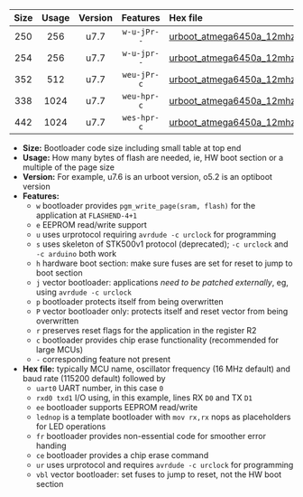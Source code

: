 |Size|Usage|Version|Features|Hex file|
|:-:|:-:|:-:|:-:|:--|
|250|256|u7.7|`w-u-jPr--`|[urboot_atmega6450a_12mhz_500000bps_uart0_rxe0_txe1_lednop_ur_vbl.hex](https://raw.githubusercontent.com/stefanrueger/urboot.hex/main/mcus/atmega6450a/fcpu_12mhz/500000_bps/urboot_atmega6450a_12mhz_500000bps_uart0_rxe0_txe1_lednop_ur_vbl.hex)|
|254|256|u7.7|`w-u-jpr--`|[urboot_atmega6450a_12mhz_500000bps_uart0_rxe0_txe1_lednop_fr_ur_vbl.hex](https://raw.githubusercontent.com/stefanrueger/urboot.hex/main/mcus/atmega6450a/fcpu_12mhz/500000_bps/urboot_atmega6450a_12mhz_500000bps_uart0_rxe0_txe1_lednop_fr_ur_vbl.hex)|
|352|512|u7.7|`weu-jPr-c`|[urboot_atmega6450a_12mhz_500000bps_uart0_rxe0_txe1_ee_lednop_fr_ce_ur_vbl.hex](https://raw.githubusercontent.com/stefanrueger/urboot.hex/main/mcus/atmega6450a/fcpu_12mhz/500000_bps/urboot_atmega6450a_12mhz_500000bps_uart0_rxe0_txe1_ee_lednop_fr_ce_ur_vbl.hex)|
|338|1024|u7.7|`weu-hpr-c`|[urboot_atmega6450a_12mhz_500000bps_uart0_rxe0_txe1_ee_lednop_fr_ce_ur.hex](https://raw.githubusercontent.com/stefanrueger/urboot.hex/main/mcus/atmega6450a/fcpu_12mhz/500000_bps/urboot_atmega6450a_12mhz_500000bps_uart0_rxe0_txe1_ee_lednop_fr_ce_ur.hex)|
|442|1024|u7.7|`wes-hpr-c`|[urboot_atmega6450a_12mhz_500000bps_uart0_rxe0_txe1_ee_lednop_fr_ce.hex](https://raw.githubusercontent.com/stefanrueger/urboot.hex/main/mcus/atmega6450a/fcpu_12mhz/500000_bps/urboot_atmega6450a_12mhz_500000bps_uart0_rxe0_txe1_ee_lednop_fr_ce.hex)|

- **Size:** Bootloader code size including small table at top end
- **Usage:** How many bytes of flash are needed, ie, HW boot section or a multiple of the page size
- **Version:** For example, u7.6 is an urboot version, o5.2 is an optiboot version
- **Features:**
  + `w` bootloader provides `pgm_write_page(sram, flash)` for the application at `FLASHEND-4+1`
  + `e` EEPROM read/write support
  + `u` uses urprotocol requiring `avrdude -c urclock` for programming
  + `s` uses skeleton of STK500v1 protocol (deprecated); `-c urclock` and `-c arduino` both work
  + `h` hardware boot section: make sure fuses are set for reset to jump to boot section
  + `j` vector bootloader: applications *need to be patched externally*, eg, using `avrdude -c urclock`
  + `p` bootloader protects itself from being overwritten
  + `P` vector bootloader only: protects itself and reset vector from being overwritten
  + `r` preserves reset flags for the application in the register R2
  + `c` bootloader provides chip erase functionality (recommended for large MCUs)
  + `-` corresponding feature not present
- **Hex file:** typically MCU name, oscillator frequency (16 MHz default) and baud rate (115200 default) followed by
  + `uart0` UART number, in this case `0`
  + `rxd0 txd1` I/O using, in this example, lines RX `D0` and TX `D1`
  + `ee` bootloader supports EEPROM read/write
  + `lednop` is a template bootloader with `mov rx,rx` nops as placeholders for LED operations
  + `fr` bootloader provides non-essential code for smoother error handing
  + `ce` bootloader provides a chip erase command
  + `ur` uses urprotocol and requires `avrdude -c urclock` for programming
  + `vbl` vector bootloader: set fuses to jump to reset, not the HW boot section

